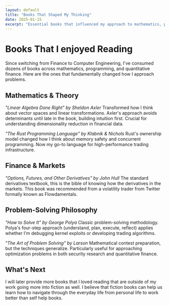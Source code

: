 ```yaml
---
layout: default
title: "Books That Shaped My Thinking"
date: 2025-01-15
excerpt: "Essential books that influenced my approach to mathematics, programming, and finance."
---
```


# Books That I enjoyed Reading

Since switching from Finance to Computer Engineering, I've consumed dozens of books across mathematics, programming, and quantitative finance. Here are the ones that fundamentally changed how I approach problems.

## Mathematics & Theory

*"Linear Algebra Done Right" by Sheldon Axler*
Transformed how I think about vector spaces and linear transformations. Axler's approach avoids determinants until late in the book, building intuition first. Crucial for understanding dimensionality reduction in financial data.

*"The Rust Programming Language" by Klabnik & Nichols*
Rust's ownership model changed how I think about memory safety and concurrent programming. Now my go-to language for high-performance trading infrastructure.

## Finance & Markets

*"Options, Futures, and Other Derivatives" by John Hull*
The standard derivatives textbook, this is the bible of knowing how the derivatives in the markets. This book was recommended from a volatility trader from Twitter formally known as Flowdamentals.

## Problem-Solving Philosophy

*"How to Solve It" by George Polya*
Classic problem-solving methodology. Polya's four-step approach (understand, plan, execute, reflect) applies whether I'm debugging kernel exploits or developing trading algorithms.

*"The Art of Problem Solving" by Larson*
Mathematical contest preparation, but the techniques generalize. Particularly useful for approaching optimization problems in both security research and quantitative finance.

## What's Next

I will later provide more books that I loved reading that are outside of my work going more into fiction as well. I believe that fiction books can help us learn how to navigate through the everyday life from personal life to work better than self help books. 
